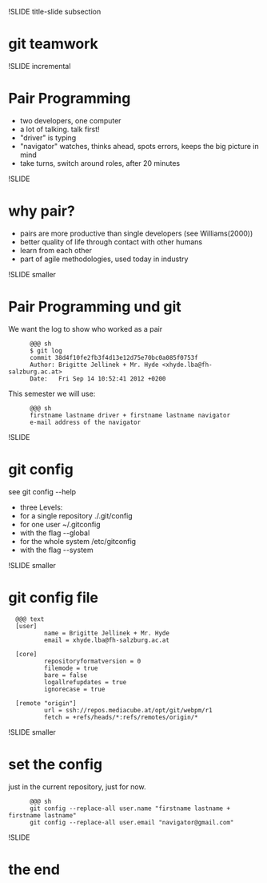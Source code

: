 !SLIDE title-slide subsection

# git teamwork #

!SLIDE incremental
# Pair Programming

* two developers, one computer
* a lot of talking. talk first!
* "driver" is typing
* "navigator" watches, thinks ahead, spots errors, keeps the big picture in mind
* take turns, switch around roles, after 20 minutes

!SLIDE
# why pair?

* pairs are more productive than single developers (see Williams(2000))
* better quality of life through contact with other humans
* learn from each other
* part of agile methodologies, used today in industry

!SLIDE smaller
# Pair Programming und git

We want the log to show who worked as a pair

          @@@ sh
          $ git log
          commit 38d4f10fe2fb3f4d13e12d75e70bc0a085f0753f
          Author: Brigitte Jellinek + Mr. Hyde <xhyde.lba@fh-salzburg.ac.at>
          Date:   Fri Sep 14 10:52:41 2012 +0200

This semester we will use:

          @@@ sh
          firstname lastname driver + firstname lastname navigator
          e-mail address of the navigator

!SLIDE

# git config

see git config --help

* three Levels:
 * for a single repository ./.git/config
 * for one user ~/.gitconfig 
 * with the flag --global
 * for the whole system /etc/gitconfig 
 * with the flag --system

!SLIDE smaller

# git config file

      @@@ text
      [user]
              name = Brigitte Jellinek + Mr. Hyde
              email = xhyde.lba@fh-salzburg.ac.at

      [core]
              repositoryformatversion = 0
              filemode = true
              bare = false
              logallrefupdates = true
              ignorecase = true

      [remote "origin"]
              url = ssh://repos.mediacube.at/opt/git/webpm/r1
              fetch = +refs/heads/*:refs/remotes/origin/*

!SLIDE smaller
# set the config 

just in the current repository, just for now.

          @@@ sh
          git config --replace-all user.name "firstname lastname + firstname lastname"
          git config --replace-all user.email "navigator@gmail.com"

!SLIDE

# the end 
